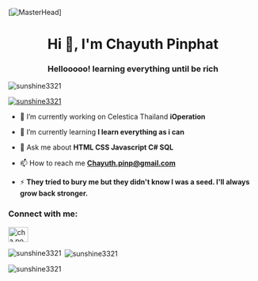 [![MasterHead](https://unspiritedaway.tumblr.com/image/168076502508?ref=weheartit)]
<h1 align="center">Hi 👋, I'm Chayuth Pinphat</h1>
<h3 align="center">Hellooooo! learning everything until be rich</h3>

<p align="left"> <img src="https://komarev.com/ghpvc/?username=sunshine3321&label=Profile%20views&color=0e75b6&style=flat" alt="sunshine3321" /> </p>

<p align="left"> <a href="https://github.com/ryo-ma/github-profile-trophy"><img src="https://github-profile-trophy.vercel.app/?username=sunshine3321" alt="sunshine3321" /></a> </p>

- 🔭 I’m currently working on Celestica Thailand **iOperation**

- 🌱 I’m currently learning **I learn everything as i can**

- 💬 Ask me about **HTML CSS Javascript C# SQL**

- 📫 How to reach me **Chayuth.pinp@gmail.com**

- ⚡ **They tried to bury me but they didn't know I was a seed. I'll always grow back stronger.**

<h3 align="left">Connect with me:</h3>
<p align="left">
<a href="https://instagram.com/cha.poom" target="blank"><img align="center" src="https://raw.githubusercontent.com/rahuldkjain/github-profile-readme-generator/master/src/images/icons/Social/instagram.svg" alt="cha.poom" height="30" width="40" /></a>
</p>

<p><img align="left" src="https://github-readme-stats.vercel.app/api/top-langs?username=sunshine3321&show_icons=true&locale=en&layout=compact" alt="sunshine3321" /></p>

<p>&nbsp;<img align="center" src="https://github-readme-stats.vercel.app/api?username=sunshine3321&show_icons=true&locale=en" alt="sunshine3321" /></p>

<p><img align="center" src="https://github-readme-streak-stats.herokuapp.com/?user=sunshine3321&" alt="sunshine3321" /></p>
